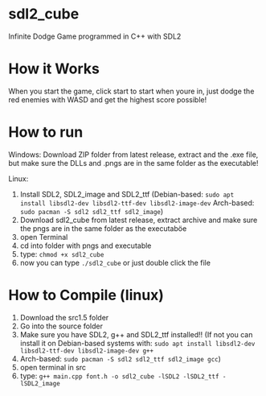 # sdl2_cube
Infinite Dodge Game programmed in C++ with SDL2

# How it Works
When you start the game, click start to start when youre in, just dodge the red enemies with WASD and get the highest score possible!

# How to run
Windows:
Download ZIP folder from latest release, extract and the .exe file, but make sure the DLLs and .pngs are in the same folder as the executable!

Linux:
1. Install SDL2, SDL2_image and SDL2_ttf (Debian-based: `sudo apt install libsdl2-dev libsdl2-ttf-dev libsdl2-image-dev`
Arch-based: `sudo pacman -S sdl2 sdl2_ttf sdl2_image`)
2. Download sdl2_cube from latest release, extract archive and make sure the pngs are in the same folder as the executaböe
3. open Terminal
4. cd into folder with pngs and executable
6. type: `chmod +x sdl2_cube`
7. now you can type `./sdl2_cube` or just double click the file

# How to Compile (linux)
1. Download the src1.5 folder
2. Go into the source folder
3. Make sure you have SDL2, g++ and SDL2_ttf installed!! (If not you can install it on Debian-based systems with: `sudo apt install libsdl2-dev libsdl2-ttf-dev libsdl2-image-dev g++`
4. Arch-based: `sudo pacman -S sdl2 sdl2_ttf sdl2_image gcc`)
5. open terminal in src
6. type: `g++ main.cpp font.h -o sdl2_cube -lSDL2 -lSDL2_ttf -lSDL2_image`

